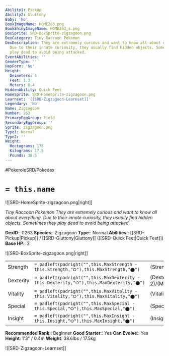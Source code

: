 ```yaml
---
Ability1: Pickup
Ability2: Gluttony
Baby: 'No'
BookImageName: HOME263.png
BookShinyImageName: HOME263_s.png
BoxSprite: SRD-BoxSprite-zigzagoon.png
DexCategory: Tiny Raccoon Pokemon
DexDescription: They are extremely curious and want to know all about everything.
  Due to their innate curiosity, they usually find hidden objects. Sometimes they
  play dead to avoid being attacked.
EventAbilities: ''
GenderType: ''
HasForm: 'No'
Height:
  Deimeters: 4
  Feet: 1.3
  Meters: 0.4
HiddenAbility: Quick Feet
HomeSprite: SRD-HomeSprite-zigzagoon.png
Learnset: '[[SRD-Zigzagoon-Learnset]]'
Legendary: 'No'
Name: Zigzagoon
Number: 263
PrimaryEggGroup: Field
SecondaryEggGroup: ''
Sprite: zigzagoon.png
Type1: Normal
Type2: ''
Weight:
  Hectograms: 175
  Kilograms: 17.5
  Pounds: 38.6
---
```


#PokeroleSRD/Pokedex

# `= this.name`

![[SRD-HomeSprite-zigzagoon.png|right]]

*Tiny Raccoon Pokemon*
*They are extremely curious and want to know all about everything. Due to their innate curiosity, they usually find hidden objects. Sometimes they play dead to avoid being attacked.*

**DexID**:: 0263
**Species**:: Zigzagoon
**Type**:: Normal
**Abilities**:: [[SRD-Pickup|Pickup]] / [[SRD-Gluttony|Gluttony]] ([[SRD-Quick Feet|Quick Feet]])
**Base HP**:: 3

![[SRD-BoxSprite-zigzagoon.png|right]]

|           |                                                                                        |                                          |
| --------- | -------------------------------------------------------------------------------------- | ---------------------------------------- |
| Strength  | `= padleft(padright("",this.MaxStrength - this.Strength,"⭘"),this.MaxStrength,"⬤")`    | (Strength::1)/(MaxStrength::3)   |
| Dexterity | `= padleft(padright("",this.MaxDexterity - this.Dexterity,"⭘"),this.MaxDexterity,"⬤")` | (Dexterity:: 2)/(MaxDexterity::4) |
| Vitality  | `= padleft(padright("",this.MaxVitality - this.Vitality,"⭘"),this.MaxVitality,"⬤")`    | (Vitality::1)/(MaxVitality::3)   |
| Special   | `= padleft(padright("",this.MaxSpecial - this.Special,"⭘"),this.MaxSpecial,"⬤")`       | (Special::1)/(MaxSpecial::3)     |
| Insight   | `= padleft(padright("",this.MaxInsight - this.Insight,"⭘"),this.MaxInsight,"⬤")`       | (Insight::1)/(MaxInsight::3)     |

**Recommended Rank**:: Beginner
**Good Starter**:: Yes
**Can Evolve**:: Yes
**Height**: 1'3" / 0.4m
**Weight**: 38.6lbs / 17.5kg

![[SRD-Zigzagoon-Learnset]]